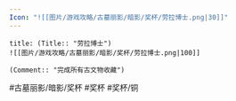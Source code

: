 ```yaml
---
Icon: "![[图片/游戏攻略/古墓丽影/暗影/奖杯/劳拉博士.png|30]]"
---
```

```ad-common-bronze-trophy
title: (Title:: "劳拉博士")
![[图片/游戏攻略/古墓丽影/暗影/奖杯/劳拉博士.png|100]]

(Comment:: "完成所有古文物收藏")
```

#古墓丽影/暗影/奖杯 #奖杯 #奖杯/铜

